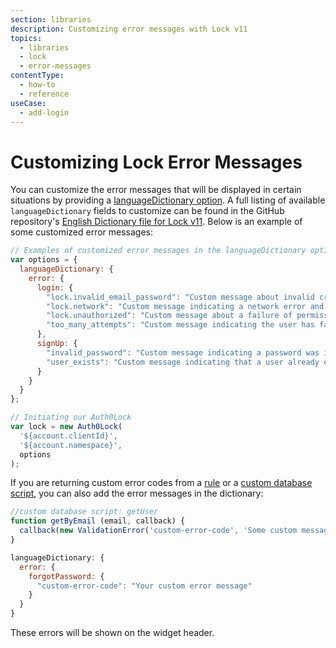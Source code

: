 ```yaml
---
section: libraries
description: Customizing error messages with Lock v11
topics:
  - libraries
  - lock
  - error-messages
contentType:
  - how-to
  - reference
useCase:
  - add-login
---
```

# Customizing Lock Error Messages

You can customize the error messages that will be displayed in certain situations by providing a [languageDictionary option](/libraries/lock/v11/configuration#languagedictionary-object-). A full listing of available `languageDictionary` fields to customize can be found in the GitHub repository's [English Dictionary file for Lock v11](https://github.com/auth0/lock/blob/master/src/i18n/en.js). Below is an example of some customized error messages:

```js
// Examples of customized error messages in the languageDictionary option
var options = {
  languageDictionary: {
    error: {
      login: {
        "lock.invalid_email_password": "Custom message about invalid credentials",
        "lock.network": "Custom message indicating a network error and suggesting the user check connection",
        "lock.unauthorized": "Custom message about a failure of permissions",
        "too_many_attempts": "Custom message indicating the user has failed to login too many times."
      },
      signUp: {
        "invalid_password": "Custom message indicating a password was invalid",
        "user_exists": "Custom message indicating that a user already exists"
      }
    }
  }
};

// Initiating our Auth0Lock
var lock = new Auth0Lock(
  '${account.clientId}',
  '${account.namespace}',
  options
);
```

If you are returning custom error codes from a [rule](/rules) or a [custom database script](/connections/database/custom-db#error-handling), you can also add the error messages in the dictionary:

```js
//custom database script: getUser
function getByEmail (email, callback) {
  callback(new ValidationError('custom-error-code', 'Some custom message'));
}
```

```js
languageDictionary: {
  error: {
    forgotPassword: {
      "custom-error-code": "Your custom error message"
    }
  }
}
```

These errors will be shown on the widget header.
